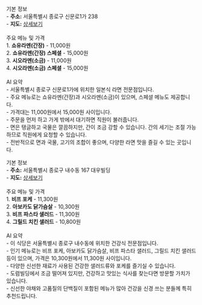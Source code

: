 기본 정보<br> - **주소:** 서울특별시 종로구 신문로1가 238<br> - **지도:** [상세보기](https://map.naver.com/p/entry/place/1664603313?lng=126.9729932&lat=37.571364&placePath=%2Fhome&entry=plt&searchType=place&c=15.00,0,0,0,dh)<br> <br>주요 메뉴 및 가격<br> 1. **쇼유라멘(간장)** - 11,000원<br> 2. **쇼유라멘(간장) 스페셜** - 15,000원<br>  3. **시오라멘(소금)** - 11,000원<br> 4. **시오라멘(소금) 스페셜** - 15,000원<br> <br>AI 요약<br>  - 서울특별시 종로구 신문로1가에 위치한 일본식 라면 전문점입니다.<br> - 주요 메뉴로는 쇼유라멘(간장)과 시오라멘(소금)이 있으며, 스페셜 메뉴도 제공합니다.<br> - 가격대는 11,000원에서 15,000원 사이입니다.<br> - 주문을 먼저 하고 가게 밖에서 대기하면 직원이 불러줍니다.<br> - 면은 탱글하고 국물은 깔끔하지만, 간이 조금 강할 수 있습니다. 간의 세기는 조절 가능하므로 직원에게 요청할 수 있습니다.<br> - 전반적으로 면과 국물, 고기의 조합이 좋으며, 다양한 라면 맛을 즐길 수 있는 곳입니다.<br>  



기본 정보<br> - **주소:** 서울특별시 종로구 내수동 167 대우빌딩<br> - **지도:** [상세보기](https://map.naver.com/p/search/%EC%96%B8%EB%8D%94%EB%9E%A9/place/1031585214?c=15.00,0,0,0,dh&placePath=%3Fentry%253Dbmp)<br>  <br>주요 메뉴 및 가격<br> 1. **비프 포케** - 11,300원<br> 2. **아보카도 닭가슴살** - 10,300원<br> 3. **비프 파스타 샐러드** - 11,300원<br> 4. **그릴드 치킨 샐러드** - 10,800원<br> <br>AI 요약<br> - 이 식당은 서울특별시 종로구 내수동에 위치한 건강식 전문점입니다.<br> - 인기 메뉴로는 비프 포케, 아보카도 닭가슴살, 비프 파스타 샐러드, 그릴드 치킨 샐러드 등이 있으며, 가격은 10,300원에서 11,300원 사이입니다.<br> - 다양한 신선한 재료가 사용된 건강한 샐러드류와 포케를 즐기실 수 있습니다.<br> - 도렴빌딩에서 조금 떨어져 있지만, 건강하고 맛있는 식사를 찾는다면 방문할 가치가 있습니다.<br> - 신선한 야채와 고품질의 단백질이 포함된 메뉴가 많아 건강을 신경 쓰는 분들께 특히 추천드립니다.<br> 